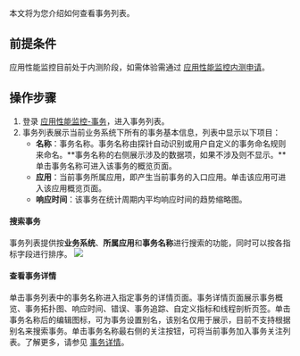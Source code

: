 本文将为您介绍如何查看事务列表。


## 前提条件


应用性能监控目前处于内测阶段，如需体验需通过 [应用性能监控内测申请](https://cloud.tencent.com/apply/p/f5yvbf09mka)。

## 操作步骤


1. 登录 [应用性能监控-事务](https://console.cloud.tencent.com/tapm/action)，进入事务列表。
2. 事务列表展示当前业务系统下所有的事务基本信息，列表中显示以下项目：
	- **名称**：事务名称。事务名称由探针自动识别或用户自定义的事务命名规则来命名。**事务名称的右侧展示涉及的数据项，如果不涉及则不显示。**单击事务名称可进入该事务的概览页面。
	- **应用**：当前事务所属应用，即产生当前事务的入口应用。单击该应用可进入该应用概览页面。
	- **响应时间**：该事务在统计周期内平均响应时间的趋势缩略图。

#### 搜索事务
事务列表提供按**业务系统**、**所属应用**和**事务名称**进行搜索的功能，同时可以按各指标字段进行排序。
![](https://main.qcloudimg.com/raw/41dfae7f838ce7aeb9c21becc7959485.png)

#### 查看事务详情
单击事务列表中的事务名称进入指定事务的详情页面。事务详情页面展示事务概览、事务拓扑图、响应时间、错误、事务追踪、自定义指标和线程剖析页签。单击事务名称后的编辑图标，可为事务设置别名，该别名仅用于展示，目前不支持根据别名来搜索事务。单击事务名称最右侧的关注按钮，可将当前事务加入事务关注列表。了解更多，请参见 [事务详情](https://cloud.tencent.com/document/product/1349/52252)。

